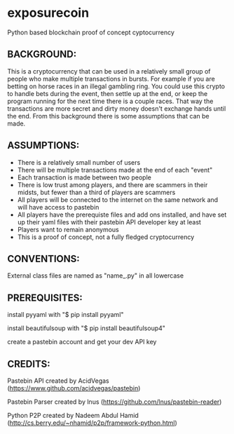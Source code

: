 # exposurecoin
Python based blockchain proof of concept cyptocurrency


## BACKGROUND:

This is a cryptocurrency that can be used in a relatively small group of people who make multiple transactions in bursts.  For example if you are betting on horse races in an illegal gambling ring.  You could use this crypto to handle bets during the event, then settle up at the end, or keep the program running for the next time there is a couple races.  That way the transactions are more secret and dirty money doesn't exchange hands until the end.  From this background there is some assumptions that can be made.


## ASSUMPTIONS:
 - There is a relatively small number of users
 - There will be multiple transactions made at the end of each "event"
 - Each transaction is made between two people
 - There is low trust among players, and there are scammers in their midsts, but fewer than a third of players are scammers
 - All players will be connected to the internet on the same network and will have access to pastebin
 - All players have the prerequiste files and add ons installed, and have set up their yaml files with their pastebin API developer key at least
 - Players want to remain anonymous
 - This is a proof of concept, not a fully fledged cryptocurrency


## CONVENTIONS:

External class files are named as "name_.py" in all lowercase


## PREREQUISITES:

install pyyaml with "$ pip install pyyaml"

install beautifulsoup with "$ pip install beautifulsoup4"

create a pastebin account and get your dev API key


## CREDITS: 

Pastebin API created by AcidVegas (https://www.github.com/acidvegas/pastebin)

Pastebin Parser created by lnus (https://github.com/lnus/pastebin-reader)

Python P2P created by Nadeem Abdul Hamid (http://cs.berry.edu/~nhamid/p2p/framework-python.html)
